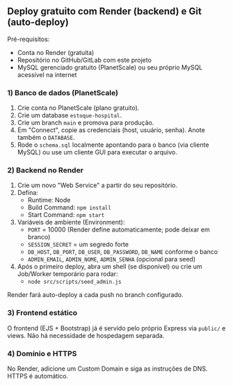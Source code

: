 ## Deploy gratuito com Render (backend) e Git (auto-deploy)

Pré-requisitos:
- Conta no Render (gratuita)
- Repositório no GitHub/GitLab com este projeto
- MySQL gerenciado gratuito (PlanetScale) ou seu próprio MySQL acessível na internet

### 1) Banco de dados (PlanetScale)
1. Crie conta no PlanetScale (plano gratuito).
2. Crie um database `estoque-hospital`.
3. Crie um branch `main` e promova para produção.
4. Em "Connect", copie as credenciais (host, usuário, senha). Anote também o `DATABASE`.
5. Rode o `schema.sql` localmente apontando para o banco (via cliente MySQL) ou use um cliente GUI para executar o arquivo.

### 2) Backend no Render
1. Crie um novo "Web Service" a partir do seu repositório.
2. Defina:
   - Runtime: Node
   - Build Command: `npm install`
   - Start Command: `npm start`
3. Variáveis de ambiente (Environment):
   - `PORT` = 10000 (Render define automaticamente; pode deixar em branco)
   - `SESSION_SECRET` = um segredo forte
   - `DB_HOST`, `DB_PORT`, `DB_USER`, `DB_PASSWORD`, `DB_NAME` conforme o banco
   - `ADMIN_EMAIL`, `ADMIN_NOME`, `ADMIN_SENHA` (opcional para seed)
4. Após o primeiro deploy, abra um shell (se disponível) ou crie um Job/Worker temporário para rodar:
   - `node src/scripts/seed_admin.js`

Render fará auto-deploy a cada push no branch configurado.

### 3) Frontend estático
O frontend (EJS + Bootstrap) já é servido pelo próprio Express via `public/` e views. Não há necessidade de hospedagem separada.

### 4) Domínio e HTTPS
No Render, adicione um Custom Domain e siga as instruções de DNS. HTTPS é automático.


